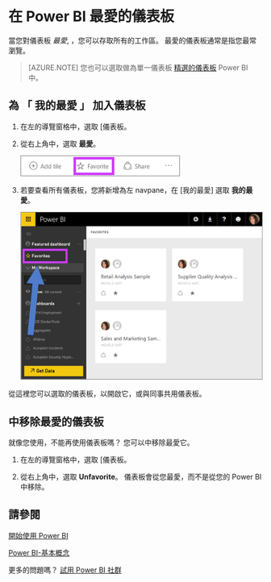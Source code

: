 <properties
   pageTitle="在 Power BI 最愛的儀表板"
   description="文件中有關儀表板為 Power BI 中的 [我的最愛]"
   services="powerbi"
   documentationCenter=""
   authors="mihart"
   manager="mblythe"
   backup=""
   editor=""
   tags=""
   qualityFocus="no"
   qualityDate=""/>

<tags
   ms.service="powerbi"
   ms.devlang="NA"
   ms.topic="article"
   ms.tgt_pltfrm="NA"
   ms.workload="powerbi"
   ms.date="10/07/2016"
   ms.author="mihart"/>

# 在 Power BI 最愛的儀表板

當您對儀表板 *最愛*,  ，您可以存取所有的工作區。  最愛的儀表板通常是指您最常瀏覽。

>[AZURE.NOTE] 您也可以選取做為單一儀表板 [精選的儀表板](powerbi-service-featured-dashboards.md) Power BI 中。

## 為 「 我的最愛 」 加入儀表板

1.  在左的導覽窗格中，選取 [儀表板。

2.  從右上角中，選取 **最愛**。

    ![](media/powerbi-service-favorite-dashboards/powerbi-dashboard-favorite.png)

3. 若要查看所有儀表板，您將新增為左 navpane，在 [我的最愛] 選取 **我的最愛**。

    ![](media/powerbi-service-favorite-dashboards/powerbi-dashboard-select-favorite-full.png)

  從這裡您可以選取的儀表板，以開啟它，或與同事共用儀表板。

## 中移除最愛的儀表板

就像您使用，不能再使用儀表板嗎？  您可以中移除最愛它。

1.  在左的導覽窗格中，選取 [儀表板。

2.  從右上角中，選取 **Unfavorite**。  儀表板會從您最愛，而不是從您的 Power BI 中移除。

## 請參閱

[開始使用 Power BI](powerbi-service-get-started.md)

[Power BI-基本概念](powerbi-service-basic-concepts.md)

更多的問題嗎？ [試用 Power BI 社群](http://community.powerbi.com/)

